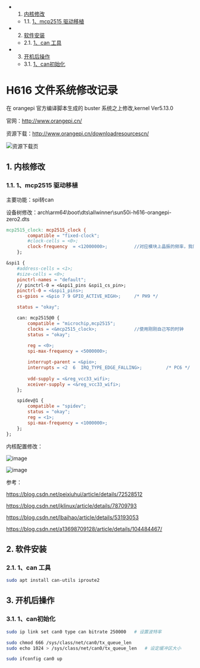 <!-- vscode-markdown-toc -->
* 1. [内核修改](#)
	* 1.1. [1、mcp2515 驱动移植](#mcp2515)
* 2. [软件安装](#-1)
	* 2.1. [1、can 工具](#can)
* 3. [开机后操作](#-1)
	* 3.1. [1、can初始化](#can-1)

<!-- vscode-markdown-toc-config
	numbering=true
	autoSave=true
	/vscode-markdown-toc-config -->
<!-- /vscode-markdown-toc -->

# H616 文件系统修改记录



在 orangepi 官方编译脚本生成的 buster 系统之上修改,kernel Ver5.13.0

官网：<http://www.orangepi.cn/>

资源下载：<http://www.orangepi.cn/downloadresourcescn/>

![资源下载页](https://user-images.githubusercontent.com/26021085/155490550-e6313fc0-dd3f-400d-9d35-14f9ca777399.png)

##  1. <a name=''></a>内核修改
###  1.1. <a name='mcp2515'></a>1、mcp2515 驱动移植
主要功能：spi转can

设备树修改：arch\arm64\boot\dts\allwinner\sun50i-h616-orangepi-zero2.dts
``` makefile
mcp2515_clock: mcp2515_clock {
		compatible = "fixed-clock";
		#clock-cells = <0>;
		clock-frequency  = <12000000>;          //对应模块上晶振的频率，我的是12MHz的
	};

&spi1 {
    #address-cells = <1>;
    #size-cells = <0>;
    pinctrl-names = "default";
    // pinctrl-0 = <&spi1_pins &spi1_cs_pin>;
    pinctrl-0 = <&spi1_pins>;
    cs-gpios = <&pio 7 9 GPIO_ACTIVE_HIGH>;		/* PH9 */

    status = "okay";

    can: mcp2515@0 {
        compatible = "microchip,mcp2515";
        clocks = <&mcp2515_clock>; 				//使用刚刚自己写的时钟
        status = "okay";
        
        reg = <0>;
        spi-max-frequency = <5000000>;

        interrupt-parent = <&pio>;
        interrupts = <2  6  IRQ_TYPE_EDGE_FALLING>;			/* PC6 */
        
        vdd-supply = <&reg_vcc33_wifi>;
        xceiver-supply = <&reg_vcc33_wifi>;
    };

    spidev@1 {
        compatible = "spidev";
        status = "okay";
        reg = <1>;
        spi-max-frequency = <1000000>;
    };
};
```

内核配置修改：

![image](https://user-images.githubusercontent.com/26021085/155493684-0df86a91-d072-4ec2-9f3b-27d3a1b1c455.png)

![image](https://user-images.githubusercontent.com/26021085/155493871-830f2dba-0466-4bff-9f83-e8c7370e810e.png)

参考：

<https://blog.csdn.net/peixiuhui/article/details/72528512>

<https://blog.csdn.net/jklinux/article/details/78709793>

<https://blog.csdn.net/lbaihao/article/details/53193053>

<https://blog.csdn.net/a13698709128/article/details/104484467/>

##  2. <a name='-1'></a>软件安装
###  2.1. <a name='can'></a>1、can 工具
``` bash
sudo apt install can-utils iproute2
```

##  3. <a name='-1'></a>开机后操作
###  3.1. <a name='can-1'></a>1、can初始化
``` bash
sudo ip link set can0 type can bitrate 250000   # 设置波特率

sudo chmod 666 /sys/class/net/can0/tx_queue_len
sudo echo 1024 > /sys/class/net/can0/tx_queue_len   # 设定缓冲区大小

sudo ifconfig can0 up
```